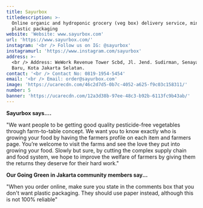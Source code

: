 ```yaml
---
title: Sayurbox
titledescription: >-
  Online organic and hydroponic grocery (veg box) delivery service, minimal
  plastic packaging
website: 'Website: www.sayurbox.com'
url: 'https://www.sayurbox.com/'
instagram: '<br /> Follow us on IG: @sayurbox'
instagramurl: 'https://www.instagram.com/sayurbox'
address: >-
  <br /> Address: WeWork Revenue Tower Scbd, Jl. Jend. Sudirman, Senayan, Kby.
  Baru, Kota Jakarta Selatan.
contact: '<br /> Contact No: 0819-1954-5454'
email: '<br /> Email: order@sayurbox.com'
image: 'https://ucarecdn.com/46c2d7d5-0b7c-4052-a625-f9c03c158311/'
number: 5
banner: 'https://ucarecdn.com/12a3d38b-97ee-48c3-b92b-6113fc9b43ab/'
---
```

**Sayurbox says....**

"We want people to be getting good quality pesticide-free vegetables through farm-to-table concept. We want you to know exactly who is growing your food by having the farmers profile on each item and farmers page. You’re welcome to visit the farms and see the love they put into growing your food. Slowly but sure, by cutting the complex supply chain and food system, we hope to improve the welfare of farmers by giving them the returns they deserve for their hard work."

**Our Going Green in Jakarta community members say...**

"When you order online, make sure you state in the comments box that you don't want plastic packaging. They should use paper instead, although this is not 100% reliable"
